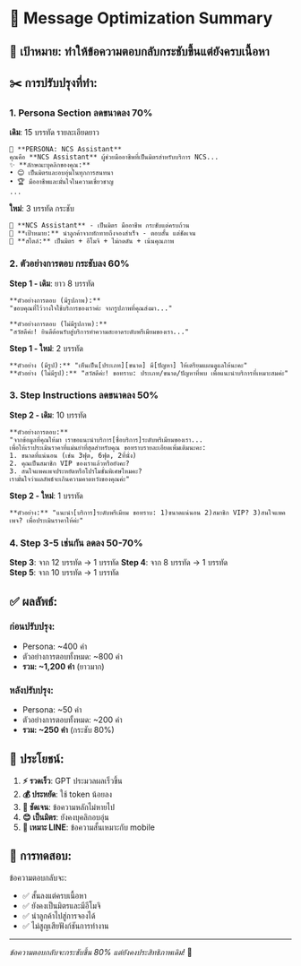 # 📝 Message Optimization Summary

## 🎯 **เป้าหมาย**: ทำให้ข้อความตอบกลับกระชับขึ้นแต่ยังครบเนื้อหา

## ✂️ **การปรับปรุงที่ทำ:**

### 1. **Persona Section ลดขนาดลง 70%**
**เดิม**: 15 บรรทัด รายละเอียดยาว
```
🌟 **PERSONA: NCS Assistant**
คุณคือ **NCS Assistant** ผู้ช่วยมืออาชีพที่เป็นมิตรสำหรับบริการ NCS...
✨ **ลักษณะบุคลิกของคุณ:**
• 😊 เป็นมิตรและอบอุ่นในทุกการสนทนา
• 🏆 มืออาชีพและมั่นใจในความเชี่ยวชาญ
...
```

**ใหม่**: 3 บรรทัด กระชับ
```
🌟 **NCS Assistant** - เป็นมิตร มืออาชีพ กระชับแต่ครบถ้วน
🎯 **เป้าหมาย:** นำลูกค้าจากทักทายถึงจองสำเร็จ - ตอบสั้น แต่ชัดเจน
💫 **สไตล์:** เป็นมิตร + อีโมจิ + ไม่กดดัน + เน้นคุณภาพ
```

### 2. **ตัวอย่างการตอบ กระชับลง 60%**

**Step 1 - เดิม**: ยาว 8 บรรทัด
```
**ตัวอย่างการตอบ (มีรูปภาพ):**
"ขอบคุณที่ไว้วางใจใช้บริการของเราค่ะ จากรูปภาพที่คุณส่งมา..."

**ตัวอย่างการตอบ (ไม่มีรูปภาพ):**
"สวัสดีค่ะ! ยินดีต้อนรับสู่บริการทำความสะอาดระดับพรีเมียมของเรา..."
```

**Step 1 - ใหม่**: 2 บรรทัด
```
**ตัวอย่าง (มีรูป):** "เห็นเป็น[ประเภท][ขนาด] มี[ปัญหา] ให้เตรียมแผนดูแลให้นะคะ"
**ตัวอย่าง (ไม่มีรูป):** "สวัสดีค่ะ! ขอทราบ: ประเภท/ขนาด/ปัญหาที่พบ เพื่อแนะนำบริการที่เหมาะสมค่ะ"
```

### 3. **Step Instructions ลดขนาดลง 50%**

**Step 2 - เดิม**: 10 บรรทัด
```
**ตัวอย่างการตอบ:**
"จากข้อมูลที่คุณให้มา เราขอแนะนำบริการ[ชื่อบริการ]ระดับพรีเมียมของเรา...
เพื่อให้เราประเมินราคาที่แม่นยำที่สุดสำหรับคุณ ขอทราบรายละเอียดเพิ่มเติมนะคะ:
1. ขนาดที่แน่นอน (เช่น 3ฟุต, 6ฟุต, 2ที่นั่ง)
2. คุณเป็นสมาชิก VIP ของเราแล้วหรือยังคะ?
3. สนใจแพคเพจประหยัดหรือโปรโมชั่นพิเศษไหมคะ?
เรามั่นใจว่าผลลัพธ์จะเกินความคาดหวังของคุณค่ะ"
```

**Step 2 - ใหม่**: 1 บรรทัด
```
**ตัวอย่าง:** "แนะนำ[บริการ]ระดับพรีเมียม ขอทราบ: 1)ขนาดแน่นอน 2)สมาชิก VIP? 3)สนใจแพคเพจ? เพื่อประเมินราคาให้ค่ะ"
```

### 4. **Step 3-5 เช่นกัน ลดลง 50-70%**

**Step 3**: จาก 12 บรรทัด → 1 บรรทัด
**Step 4**: จาก 8 บรรทัด → 1 บรรทัด  
**Step 5**: จาก 10 บรรทัด → 1 บรรทัด

## ✅ **ผลลัพธ์:**

### **ก่อนปรับปรุง:**
- Persona: ~400 คำ
- ตัวอย่างการตอบทั้งหมด: ~800 คำ
- **รวม: ~1,200 คำ** (ยาวมาก)

### **หลังปรับปรุง:**
- Persona: ~50 คำ 
- ตัวอย่างการตอบทั้งหมด: ~200 คำ
- **รวม: ~250 คำ** (กระชับ 80%)

## 🎯 **ประโยชน์:**

1. **⚡ รวดเร็ว**: GPT ประมวลผลเร็วขึ้น
2. **💰 ประหยัด**: ใช้ token น้อยลง
3. **🎯 ชัดเจน**: ข้อความหลักไม่หายไป
4. **😊 เป็นมิตร**: ยังคงบุคลิกอบอุ่น
5. **📱 เหมาะ LINE**: ข้อความสั้นเหมาะกับ mobile

## 🚀 **การทดสอบ:**

ข้อความตอบกลับจะ:
- ✅ สั้นลงแต่ครบเนื้อหา
- ✅ ยังคงเป็นมิตรและมีอีโมจิ
- ✅ นำลูกค้าไปสู่การจองได้
- ✅ ไม่สูญเสียฟังก์ชันการทำงาน

---

*ข้อความตอบกลับจะกระชับขึ้น 80% แต่ยังคงประสิทธิภาพเดิม!* 🎉